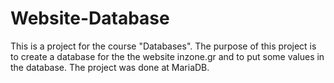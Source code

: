 # Website-Database

This is a project for the course "Databases". The purpose of this project is to create a database for the the website inzone.gr and to put some values in the database. The project was done at MariaDB.
